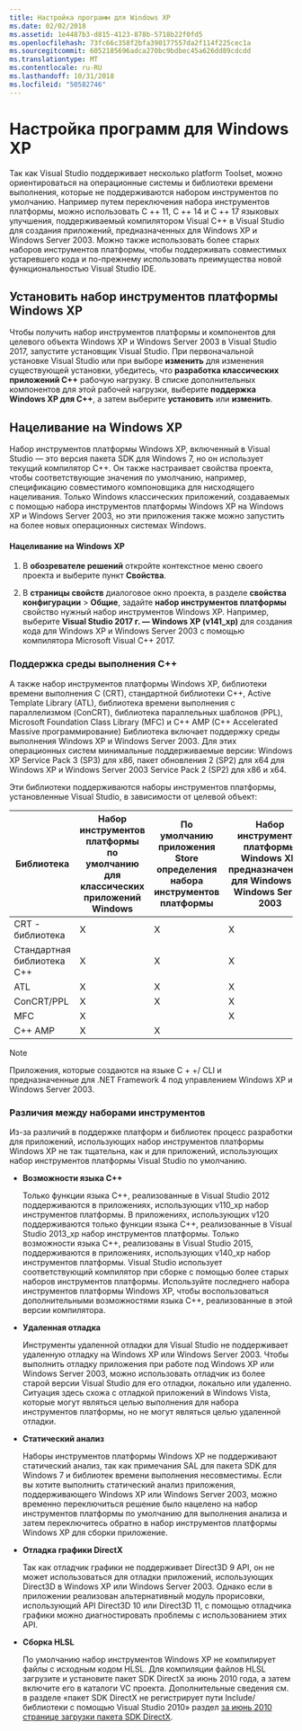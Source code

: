 ```yaml
---
title: Настройка программ для Windows XP
ms.date: 02/02/2018
ms.assetid: 1e4487b3-d815-4123-878b-5718b22f0fd5
ms.openlocfilehash: 73fc66c358f2bfa390177557da2f114f225cec1a
ms.sourcegitcommit: 6052185696adca270bc9bdbec45a626dd89cdcdd
ms.translationtype: MT
ms.contentlocale: ru-RU
ms.lasthandoff: 10/31/2018
ms.locfileid: "50582746"
---
```

# <a name="configuring-programs-for-windows-xp"></a>Настройка программ для Windows XP

Так как Visual Studio поддерживает несколько platform Toolset, можно ориентироваться на операционные системы и библиотеки времени выполнения, которые не поддерживаются набором инструментов по умолчанию. Например путем переключения набора инструментов платформы, можно использовать C ++ 11, C ++ 14 и C ++ 17 языковых улучшения, поддерживаемый компилятором Visual C++ в Visual Studio для создания приложений, предназначенных для Windows XP и Windows Server 2003. Можно также использовать более старых наборов инструментов платформы, чтобы поддерживать совместимых устаревшего кода и по-прежнему использовать преимущества новой функциональностью Visual Studio IDE.

## <a name="install-the-windows-xp-platform-toolset"></a>Установить набор инструментов платформы Windows XP

Чтобы получить набор инструментов платформы и компонентов для целевого объекта Windows XP и Windows Server 2003 в Visual Studio 2017, запустите установщик Visual Studio. При первоначальной установке Visual Studio или при выборе **изменить** для изменения существующей установки, убедитесь, что **разработка классических приложений C++** рабочую нагрузку. В списке дополнительных компонентов для этой рабочей нагрузки, выберите **поддержка Windows XP для C++**, а затем выберите **установить** или **изменить**.

## <a name="windows-xp-targeting-experience"></a>Нацеливание на Windows XP

Набор инструментов платформы Windows XP, включенный в Visual Studio — это версия пакета SDK для Windows 7, но он использует текущий компилятор C++. Он также настраивает свойства проекта, чтобы соответствующие значения по умолчанию, например, спецификацию совместимого компоновщика для нисходящего нацеливания. Только Windows классических приложений, создаваемых с помощью набора инструментов платформы Windows XP на Windows XP и Windows Server 2003, но эти приложения также можно запустить на более новых операционных системах Windows.

#### <a name="to-target-windows-xp"></a>Нацеливание на Windows XP

1. В **обозревателе решений** откройте контекстное меню своего проекта и выберите пункт **Свойства**.

1. В **страницы свойств** диалоговое окно проекта, в разделе **свойства конфигурации** > **Общие**, задайте **набор инструментов платформы** свойство нужный набор инструментов Windows XP. Например, выберите **Visual Studio 2017 г. — Windows XP (v141_xp)** для создания кода для Windows XP и Windows Server 2003 с помощью компилятора Microsoft Visual C++ 2017.

### <a name="c-runtime-support"></a>Поддержка среды выполнения C++

А также набор инструментов платформы Windows XP, библиотеки времени выполнения C (CRT), стандартной библиотеки C++, Active Template Library (ATL), библиотека времени выполнения с параллелизмом (ConCRT), библиотека параллельных шаблонов (PPL), Microsoft Foundation Class Library (MFC) и C++ AMP (C++ Accelerated Massive программирование) Библиотека включает поддержку среды выполнения Windows XP и Windows Server 2003. Для этих операционных систем минимальные поддерживаемые версии: Windows XP Service Pack 3 (SP3) для x86, пакет обновления 2 (SP2) для x64 для Windows XP и Windows Server 2003 Service Pack 2 (SP2) для x86 и x64.

Эти библиотеки поддерживаются наборы инструментов платформы, установленные Visual Studio, в зависимости от целевой объект:

|Библиотека|Набор инструментов платформы по умолчанию для классических приложений Windows|По умолчанию приложения Store определения набора инструментов платформы|Набор инструментов платформы Windows XP, предназначенные для Windows XP, Windows Server 2003|
|---|---|---|---|
|CRT - библиотека|X|X|X|
|Стандартная библиотека C++|X|X|X|
|ATL|X|X|X|
|ConCRT/PPL|X|X|X|
|MFC|X||X|
|C++ AMP|X|X||

> [!NOTE]
> Приложения, которые создаются на языке C + +/ CLI и предназначенные для .NET Framework 4 под управлением Windows XP и Windows Server 2003.

### <a name="differences-between-the-toolsets"></a>Различия между наборами инструментов

Из-за различий в поддержке платформ и библиотек процесс разработки для приложений, использующих набор инструментов платформы Windows XP не так тщательна, как и для приложений, использующих набор инструментов платформы Visual Studio по умолчанию.

- **Возможности языка C++**

   Только функции языка C++, реализованные в Visual Studio 2012 поддерживаются в приложениях, использующих v110\_xp набор инструментов платформы. В приложениях, использующих v120 поддерживаются только функции языка C++, реализованные в Visual Studio 2013\_xp набор инструментов платформы. Только возможности языка C++, реализованы в Visual Studio 2015, поддерживаются в приложениях, использующих v140\_xp набор инструментов платформы. Visual Studio использует соответствующий компилятор при сборке с помощью более старых наборов инструментов платформы. Используйте последнего набора инструментов платформы Windows XP, чтобы воспользоваться дополнительными возможностями языка C++, реализованные в этой версии компилятора.

- **Удаленная отладка**

   Инструменты удаленной отладки для Visual Studio не поддерживает удаленную отладку на Windows XP или Windows Server 2003. Чтобы выполнить отладку приложения при работе под Windows XP или Windows Server 2003, можно использовать отладчик из более старой версии Visual Studio для его отладки, локально или удаленно. Ситуация здесь схожа с отладкой приложений в Windows Vista, которые могут являться целью выполнения для набора инструментов платформы, но не могут являться целью удаленной отладки.

- **Статический анализ**

   Наборы инструментов платформы Windows XP не поддерживают статический анализ, так как примечания SAL для пакета SDK для Windows 7 и библиотек времени выполнения несовместимы. Если вы хотите выполнить статический анализ приложения, поддерживающего Windows XP или Windows Server 2003, можно временно переключиться решение было нацелено на набор инструментов платформы по умолчанию для выполнения анализа и затем переключитесь обратно в набор инструментов платформы Windows XP для сборки приложение.

- **Отладка графики DirectX**

   Так как отладчик графики не поддерживает Direct3D 9 API, он не может использоваться для отладки приложений, использующих Direct3D в Windows XP или Windows Server 2003. Однако если в приложении реализован альтернативный модуль прорисовки, использующий API Direct3D 10 или Direct3D 11, с помощью отладчика графики можно диагностировать проблемы с использованием этих API.

- **Сборка HLSL**

   По умолчанию набор инструментов Windows XP не компилирует файлы с исходным кодом HLSL. Для компиляции файлов HLSL загрузите и установите пакет SDK DirectX за июнь 2010 года, а затем включите его в каталоги VC проекта. Дополнительные сведения см. в разделе «пакет SDK DirectX не регистрирует пути Include/библиотеки с помощью Visual Studio 2010» раздел [за июнь 2010 странице загрузки пакета SDK DirectX](http://www.microsoft.com/download/details.aspx?displaylang=en&id=6812).
